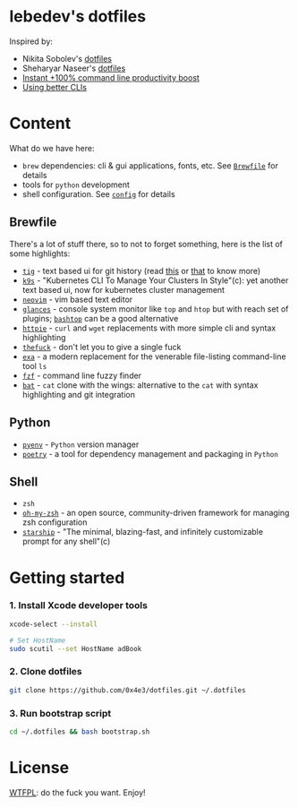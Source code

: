 # lebedev's dotfiles

Inspired by:
* Nikita Sobolev's [dotfiles](https://github.com/sobolevn/dotfiles)
* Sheharyar Naseer's [dotfiles](https://github.com/sheharyarn/dotfiles/)
* [Instant +100% command line productivity boost](https://dev.to/sobolevn/instant-100-command-line-productivity-boost)
* [Using better CLIs](https://dev.to/sobolevn/using-better-clis-6o8)

# Content

What do we have here:

* `brew` dependencies: cli & gui applications, fonts, etc. See [`Brewfile`](./Brewfile) for details
* tools for `python` development
* shell configuration. See [`config`](./config/) for details

## Brewfile

There's a lot of stuff there, so to not to forget something, here is the list of some highlights:

* [`tig`](https://github.com/jonas/tig) - text based ui for git history (read [this](https://habr.com/ru/articles/337644/) or [that](https://jonas.github.io/tig/) to know more)
* [`k9s`](https://k9scli.io) - "Kubernetes CLI To Manage Your Clusters In Style"(c): yet another text based ui, now for kubernetes cluster management
* [`neovim`](https://neovim.io) - vim based text editor
* [`glances`](https://github.com/nicolargo/glances) - console system monitor like `top` and `htop` but with reach set of plugins; [`bashtop`](https://github.com/aristocratos/bashtop) can be a good alternative
* [`httpie`](https://httpie.io/docs/cli/main-features) - `curl` and `wget` replacements with more simple cli and syntax highlighting
* [`thefuck`](https://github.com/nvbn/thefuck) - don't let you to give a single fuck
* [`exa`](https://github.com/ogham/exa) - a modern replacement for the venerable file-listing command-line tool `ls`
* [`fzf`](https://github.com/junegunn/fzf) - command line fuzzy finder
* [`bat`](https://github.com/sharkdp/bat) - `cat` clone with the wings: alternative to the `cat` with syntax highlighting and git integration

## Python

* [`pyenv`](https://github.com/pyenv/pyenv) - `Python` version manager
* [`poetry`](https://python-poetry.org/docs/) - a tool for dependency management and packaging in `Python`

## Shell

* `zsh`
* [`oh-my-zsh`](http://ohmyz.sh/) - an open source, community-driven framework for managing zsh configuration
* [`starship`](https://starship.rs/) - "The minimal, blazing-fast, and infinitely customizable prompt for any shell"(c)

# Getting started

### 1. Install Xcode developer tools

```bash
xcode-select --install

# Set HostName
sudo scutil --set HostName adBook
```

### 2. Clone dotfiles

```bash
git clone https://github.com/0x4e3/dotfiles.git ~/.dotfiles
```

### 3. Run bootstrap script

```bash
cd ~/.dotfiles && bash bootstrap.sh
```

# License

[WTFPL](./LICENSE): do the fuck you want. Enjoy!
